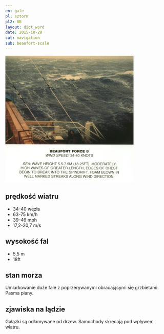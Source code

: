 ```yaml
---
en: gale
pl: sztorm
pl2: 8B
layout: dict_word
date: 2015-10-28
cat: navigation
sub: beaufort-scale
---
```


![beaufort-scale-8](/img/dict/beaufort-scale-8.jpg)

prędkość wiatru
----------------
* 34-40 węzła
* 63-75 km/h
* 39-46 mph
* 17,2-20,7 m/s

wysokość fal
-------------
* 5,5 m
* 18ft

stan morza
-----------
Umiarkowanie duże fale z poprzerywanymi obracającymi się grzbietami. Pasma piany.

zjawiska na lądzie
------------------
Gałązki są odłamywane od drzew. Samochody skręcają pod wpływem wiatru.
